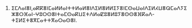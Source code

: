 <h1 align='center'></h1>
<h2></h2>
<p></p>
<ol>
  <li>
    <p>ⵉⵎⴷⴰⵏⴻⵏ,ⴰⴽⴽⴻⵏⵎⴰⵍⵍⴰⵏⵜⵜⵍⴰⵍⴻⵏⴷⵉⵍⴻⵍⵍⵉⵢⴻⵏⵎⵙⴰⵡⴰⵏⴷⵉⵍⵃⵡⴻⵕⵎⴰⴷⵢⵉⵣⴻⵔⴼⴰⵏ-ⵖⵓⵔⵙⴻⵏⵜⴰⵎⵙⴰⴽⵡⵉⵜⴷⵍⴰⵇⵓⴻⵍⵓⵢⴻⵙⵙⴻⴼⴽⴰⴷ-ⵜⵉⵍⵉⵜⴻⴳⵎⴰⵜⵜⴳⴰⵔⴰⵙⴻⵏ.</p>
  </li>
</ol>
